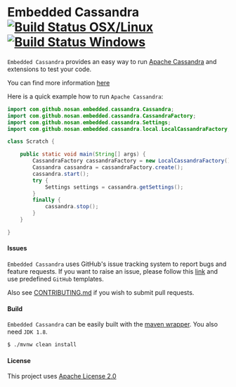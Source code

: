 # Embedded Cassandra [![Build Status OSX/Linux](https://img.shields.io/travis/nosan/embedded-cassandra/master.svg?logo=travis&logoColor=white&style=flat)](https://travis-ci.org/nosan/embedded-cassandra) [![Build Status Windows](https://img.shields.io/appveyor/ci/nosan/embedded-cassandra/master.svg?logo=appveyor&logoColor=white&style=flat)](https://ci.appveyor.com/project/nosan/embedded-cassandra)
`Embedded Cassandra` provides an easy way to run [Apache Cassandra](https://cassandra.apache.org/) and extensions to test your code.

You can find more information [here](https://github.com/nosan/embedded-cassandra/wiki)

Here is a quick example how to run `Apache Cassandra`:

```java
import com.github.nosan.embedded.cassandra.Cassandra;
import com.github.nosan.embedded.cassandra.CassandraFactory;
import com.github.nosan.embedded.cassandra.Settings;
import com.github.nosan.embedded.cassandra.local.LocalCassandraFactory;

class Scratch {

	public static void main(String[] args) {
		CassandraFactory cassandraFactory = new LocalCassandraFactory();
		Cassandra cassandra = cassandraFactory.create();
		cassandra.start();
		try {
			Settings settings = cassandra.getSettings();
		}
		finally {
			cassandra.stop();
		}
	}

}
```


#### Issues

`Embedded Cassandra` uses GitHub's issue tracking system to report bugs and feature
requests. If you want to raise an issue, please follow this [link](https://github.com/nosan/embedded-cassandra/issues)
and use predefined `GitHub` templates.

Also see [CONTRIBUTING.md](CONTRIBUTING.md) if you wish to submit pull requests.

#### Build

`Embedded Cassandra` can be easily built with the [maven wrapper](https://github.com/takari/maven-wrapper). You also need `JDK 1.8`.

```bash
$ ./mvnw clean install
```

#### License

This project uses [Apache License 2.0](https://www.apache.org/licenses/LICENSE-2.0)
